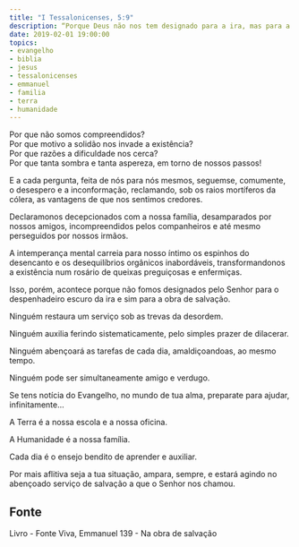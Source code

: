 ```yaml
---
title: "I Tessalonicenses, 5:9"
description: “Porque Deus não nos tem designado para a ira, mas para a aquisição da salvação por Nosso Senhor Jesus Cristo.” Paulo
date: 2019-02-01 19:00:00
topics: 
- evangelho
- biblia
- jesus
- tessalonicenses
- emmanuel
- familia
- terra
- humanidade
---
```


Por que não somos compreendidos?  
Por que motivo a solidão nos invade a existência?  
Por que razões a dificuldade nos cerca?  
Por que tanta sombra e tanta aspereza, em torno de nossos passos!

E a cada pergunta, feita de nós para nós mesmos, seguem­se, comumente, o
desespero e a inconformação, reclamando, sob os raios mortíferos da cólera, as
vantagens de que nos sentimos credores.

Declaramo­nos decepcionados com a nossa família, desamparados por
nossos amigos, incompreendidos pelos companheiros e até mesmo perseguidos por
nossos irmãos.

A intemperança mental carreia para nosso íntimo os espinhos do
desencanto e os desequilíbrios orgânicos inabordáveis, transformando­nos a
existência num rosário de queixas preguiçosas e enfermiças.

Isso, porém, acontece porque não fomos designados pelo Senhor para o
despenhadeiro escuro da ira e sim para a obra de salvação.

Ninguém restaura um serviço sob as trevas da desordem.

Ninguém auxilia ferindo sistematicamente, pelo simples prazer de dilacerar.

Ninguém abençoará as tarefas de cada dia, amaldiçoando­as, ao mesmo
tempo.

Ninguém pode ser simultaneamente amigo e verdugo.

Se tens notícia do Evangelho, no mundo de tua alma, prepara­te para
ajudar, infinitamente...

A Terra é a nossa escola e a nossa oficina.

A Humanidade é a nossa família.

Cada dia é o ensejo bendito de aprender e auxiliar.

Por mais aflitiva seja a tua situação, ampara, sempre, e estará agindo no
abençoado serviço de salvação a que o Senhor nos chamou.


## Fonte
Livro - Fonte Viva, Emmanuel
139 - Na obra de salvação
